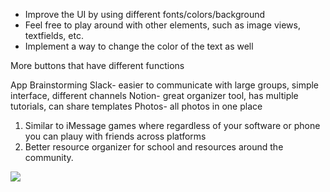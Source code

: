 - Improve the UI by using different fonts/colors/background
- Feel free to play around with other elements, such as image views, textfields, etc.
- Implement a way to change the color of the text as well

More buttons that have different functions




App Brainstorming 
Slack- easier to communicate with large groups, simple interface, different channels
Notion- great organizer tool, has multiple tutorials, can share templates
Photos- all photos in one place 


1. Similar to iMessage games where regardless of your software or phone you can plauy with friends across platforms
2. Better resource organizer for school and resources around the community. 



![](https://imgur.com/a/rWs2pXC.gif)
